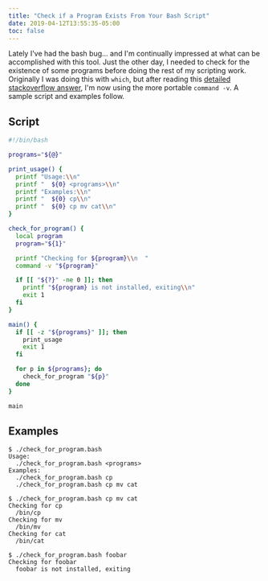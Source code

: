 ```yaml
---
title: "Check if a Program Exists From Your Bash Script"
date: 2019-04-12T13:55:35-05:00
toc: false
---
```


Lately I've had the bash bug... and I'm continually impressed at what can be accomplished with this tool. Just the other day, I needed to check for the existence of some programs before doing the rest of my scripting work. Originally I was doing this with `which`, but after reading this [detailed stackoverflow answer](https://stackoverflow.com/a/677212), I'm now using the more portable `command -v`. A sample script and examples follow. 

## Script

```bash
#!/bin/bash

programs="${@}"

print_usage() {
  printf "Usage:\\n"
  printf "  ${0} <programs>\\n"
  printf "Examples:\\n"
  printf "  ${0} cp\\n"
  printf "  ${0} cp mv cat\\n"
}

check_for_program() {
  local program 
  program="${1}"

  printf "Checking for ${program}\\n  "
  command -v "${program}"

  if [[ "${?}" -ne 0 ]]; then
    printf "${program} is not installed, exiting\\n"
    exit 1
  fi 
}

main() {
  if [[ -z "${programs}" ]]; then 
    print_usage 
    exit 1
  fi 

  for p in ${programs}; do 
    check_for_program "${p}"
  done
}

main 
```

## Examples

```
$ ./check_for_program.bash
Usage:
  ./check_for_program.bash <programs>
Examples:
  ./check_for_program.bash cp
  ./check_for_program.bash cp mv cat

$ ./check_for_program.bash cp mv cat
Checking for cp
  /bin/cp
Checking for mv
  /bin/mv
Checking for cat
  /bin/cat

$ ./check_for_program.bash foobar
Checking for foobar
  foobar is not installed, exiting
```
